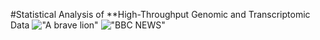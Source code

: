 #Statistical Analysis of **High-Throughput Genomic and Transcriptomic Data
!["A brave lion"](https://en.wikipedia.org/wiki/Lion#/media/File:Lion_waiting_in_Namibia.jpg)
!["BBC NEWS"](https://www.bbc.com/news)
